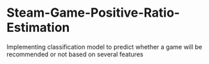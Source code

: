 # Steam-Game-Positive-Ratio-Estimation
Implementing classification model to predict whether a game will be recommended or not based on several features
